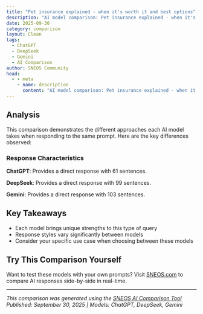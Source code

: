 ```yaml
---
title: "Pet insurance explained - when it's worth it and best options"
description: "AI model comparison: Pet insurance explained - when it's worth it and best options..."
date: 2025-09-30
category: comparison
layout: Clean
tags:
  - ChatGPT
  - DeepSeek
  - Gemini
  - AI Comparison
author: SNEOS Community
head:
  - - meta
    - name: description
      content: "AI model comparison: Pet insurance explained - when it's worth it and best options..."
---
```


<ChatComparison
  title="Pet insurance explained - when it's worth it and best options"
  prompt="Pet insurance explained - when it's worth it and best options"
  :responses='{"ChatGPT": "Certainly! Here\u2019s a clear explanation of pet insurance, when it\u2019s worth considering, and some of the best options available:\n\n### What is Pet Insurance?\nPet insurance is a type of health coverage for your pets, typically dogs and cats, which helps cover veterinary expenses such as accidents, illnesses, surgeries, and sometimes routine care. You pay a monthly or annual premium, and in return, the insurer reimburses you for eligible veterinary bills.\n\n---\n\n### When is Pet Insurance Worth It?\n\n1. **Financial Protection Against Unexpected Costs** \nVeterinary care can be expensive, especially for emergencies or chronic conditions. Pet insurance helps protect you from high, unexpected bills. If you want peace of mind, insurance is worth considering.\n\n2. **Pets with a Higher Risk of Health Issues** \nCertain breeds are prone to genetic illnesses or conditions. Insurance can help manage the cost of treating these issues.\n\n3. **If You Want to Avoid Making Cost-Based Decisions** \nWith insurance, you\u2019re less likely to delay or skip treatment due to cost concerns.\n\n4. **Young Pets** \nUsually cheaper to insure than older pets and helps cover conditions that arise later in life.\n\n5. **Expensive Veterinary Markets** \nIn places where vet costs are very high, insurance can be more cost-effective.\n\n---\n\n### Situations When It Might Not Be Worth It\n\n- Older pets with pre-existing conditions: these may not be covered or may have higher premiums.\n- Pets in overall excellent health where you\u2019re confident you can cover routine emergencies out-of-pocket.\n- If premiums over time exceed what you\u2019d likely pay in vet bills.\n\n---\n\n### What Does Pet Insurance Typically Cover?\n\n- Accidents (e.g., broken bones, ingestion of foreign objects)\n- Illnesses (e.g., infections, cancer, chronic diseases)\n- Surgeries and hospital stays\n- Diagnostic tests (blood tests, X-rays)\n- Some plans cover routine care like vaccinations, dental cleanings, and wellness visits (often as an add-on).\n\n---\n\n### Common Types of Coverage\n\n- **Accident-Only Plans:** Cover injuries but not illnesses.\n- **Comprehensive Plans:** Cover both illnesses and accidents.\n- **Wellness Plans:** Cover routine and preventive care.\n\n---\n\n### How to Choose the Best Pet Insurance\n\n- **Coverage:** Ensure it covers what you want (illness, accidents, routine care).\n- **Exclusions:** Check for pre-existing condition clauses or breed-specific exclusions.\n- **Reimbursement Level:** Percentage of costs covered (often 70%-90%).\n- **Annual Limits:** Max amount they will pay annually.\n- **Deductibles:** How much you pay out-of-pocket before reimbursement.\n- **Premium Cost:** Balance cost with coverage.\n- **Claim Process:** Ease and speed of claim reimbursement.\n\n---\n\n### Best Pet Insurance Providers (2024 Overview)\n\n1. **Healthy Paws** \n- Comprehensive coverage with no caps on payouts. \n- Covers accidents, illnesses, and hereditary conditions. \n- No coverage for routine wellness care.\n\n2. **Embrace** \n- Covers accidents, illnesses, and offers optional wellness plans. \n- Has diminishing deductibles (deductible goes down each year you don\u2019t claim). \n- Covers some alternative therapies.\n\n3. **Trupanion** \n- One of the few that pays vets directly (no out-of-pocket for claims). \n- Covers hereditary conditions and hospital stays. \n- Limited wellness coverage.\n\n4. **Nationwide** \n- Offers entire pet plans including wellness and specialty pets (birds, reptiles). \n- More expensive but comprehensive.\n\n5. **Pets Best** \n- Fast claim reimbursements. \n- Offers accident-only, illness-only, and comprehensive plans. \n- Optional wellness add-ons.\n\n---\n\n### Final Tips\n\n- Start insurance early, ideally when your pet is young and healthy.\n- Read all policy details carefully.\n- Keep veterinary records organized for easier claims.\n- Consider your financial situation and comfort with risk.\n\n---\n\nIf you want recommendations tailored to your pet\u2019s breed, age, or health, feel free to ask!", "DeepSeek": "Of course. Here is a comprehensive guide to pet insurance, breaking down when it\u0027s worth it and the best options available.\n\n---\n\n### **Pet Insurance Explained: A Simple Guide**\n\nAt its core, pet insurance is a lot like human health insurance, but with a key difference: it\u0027s primarily designed for unexpected accidents and illnesses, not routine care.\n\nYou pay a monthly or annual premium. If your pet gets sick or injured, you pay the vet bill upfront, then submit a claim to the insurance company for reimbursement of covered costs (after your deductible is met).\n\n#### **How It Generally Works:**\n\n1. **Choose a Plan:** You select a policy that fits your budget and your pet\u0027s needs.\n2. **Pay Your Premium:** The monthly or annual cost to keep the insurance active.\n3. **Meet Your Deductible:** The amount you must pay out-of-pocket for vet bills before the insurance starts reimbursing you. This can be per incident or, more commonly, annual.\n4. **Get Reimbursed:** After you meet your deductible, the insurance company pays you back a percentage of the covered costs (e.g., 70%, 80%, or 90%).\n\n---\n\n### **When Is Pet Insurance Worth It?**\n\nPet insurance is a form of financial risk management. It\u0027s not for everyone, but it can be a lifesaver in specific situations.\n\n#### **It\u0027s MOST Worth It If:**\n\n* **You Want to Avoid \u0022Economic Euthanasia\u0022:** This is the #1 reason people get insurance. If your pet needs a $10,000 surgery for a sudden illness, could you afford it? Insurance prevents you from having to make an impossible financial decision during a heartbreaking time.\n* **You Have a Young, Healthy Pet:** The best time to enroll is when your pet is young and has no pre-existing conditions. Premiums are lower, and more conditions will be covered.\n* **You Have a Breed Prone to Health Issues:** Certain breeds are predisposed to expensive conditions.\n * **Dogs:** French Bulldogs (breathing issues), German Shepherds (hip dysplasia), Golden Retrievers (cancer), Dachshunds (back problems).\n * **Cats:** Maine Coons (heart disease), Persians (respiratory issues), Siamese (dental disease).\n* **You Are Financially Risk-Averse:** If an unexpected vet bill of $3,000-$10,000 would cause significant financial stress or require you to go into debt, insurance provides peace of mind.\n* **You Want the Freedom to Choose the Best Care:** With insurance, you can say \u0022yes\u0022 to advanced treatments like MRI scans, specialist surgeries, or cancer treatments without being limited by cost.\n\n#### **It Might NOT Be Worth It If:**\n\n* **You Can Easily Cover a Large, Unexpected Vet Bill:** If you have a robust emergency fund ($5,000-$10,000\u002B specifically for your pet), you might decide to \u0022self-insure.\u0022\n* **Your Pet is Already Old or Has Chronic Conditions:** Premiums for senior pets are very high, and pre-existing conditions will be excluded.\n* **You Primarily Want Coverage for Routine Care:** Many plans offer wellness add-ons, but the value is often marginal. You\u0027re usually better off budgeting for routine care yourself.\n\n---\n\n### **Key Features to Compare When Choosing a Plan**\n\nNot all pet insurance is created equal. Pay close attention to these five factors:\n\n1. **Coverage Type:**\n * **Accident \u0026 Illness:** The most common and valuable type. Covers everything from broken bones and swallowed objects to cancer, infections, and hereditary conditions.\n * **Accident-Only:** A cheaper, limited option that only covers injuries. Not recommended for most owners.\n * **Wellness/Preventive Care Add-on:** An optional rider that covers routine care like vaccinations, flea/tick prevention, and annual check-ups. Do the math to see if the cost is worth it for you.\n\n2. **Annual Coverage Limit:** The maximum the insurer will pay in a policy year.\n * **Unlimited:** No cap (highly recommended).\n * **Capped:** e.g., $5,000, $10,000, $25,000 per year.\n\n3. **Deductible:** The amount you pay before reimbursement starts.\n * **Annual:** You meet it once per policy year (best option).\n * **Per-Condition:** You must meet a new deductible for each new illness or injury.\n\n4. **Reimbursement Level:** The percentage of the vet bill you get back after the deductible. Common options are 70%, 80%, or 90%. A higher percentage means a higher premium.\n\n5. **Exclusions \u0026 Waiting Periods:**\n * **Pre-existing Conditions:** Almost no plan covers these. This is why enrolling early is critical.\n * **Breed-Specific \u0026 Hereditary Conditions:** Check if these are covered and if there are any special limits.\n * **Waiting Periods:** The time between when you enroll and when coverage starts (e.g., 14 days for illness, 2-3 days for accidents). Some companies have longer waiting periods for cruciate ligament issues (6-12 months).\n\n---\n\n### **Best Pet Insurance Options in 2024**\n\nHere are some of the top-rated companies, known for their comprehensive coverage and customer service. **Always get a personalized quote, as prices vary widely by pet breed, age, and location.**\n\n#### **Top Tier (Comprehensive Coverage)**\n\n1. **Lemonade**\n * **Why it\u0027s great:** Often the most affordable option due to its tech-driven model. Offers customizable policies, fast claims via its app, and even bundling with other insurance types. Allows you to add a wellness package.\n * **Best for:** Tech-savvy pet owners looking for the best price and a seamless digital experience.\n\n2. **Healthy Paws**\n * **Why it\u0027s great:** Consistently high customer satisfaction. Simple, straightforward policy with **unlimited annual payouts** and no per-incident limits. Claims are processed quickly.\n * **Best for:** Owners who want unlimited, no-hassle coverage for major accidents and illnesses.\n\n3. **Embrace**\n * **Why it\u0027s great:** Offers robust accident \u0026 illness coverage and one of the best wellness rewards programs as an add-on. A unique feature is its diminishing deductible, which decreases by $50 each year you don\u0027t file a claim.\n * **Best for:** Owners who want flexible options and appreciate rewards for healthy pets.\n\n#### **Excellent Alternatives**\n\n4. **Spot**\n * **Why it\u0027s great:** Highly customizable plans with a range of annual limits and deductibles. Offers a \u0022Gold\u0022 plan that is very comprehensive. No upper age limit for enrollment.\n * **Best for:** Owners of older pets or those who want maximum flexibility in building their plan.\n\n5. **Trupanion**\n * **Why it\u0027s great:** Unique model with a **per-condition deductible** (instead of annual). Once you meet the deductible for a specific condition (e.g., diabetes), it\u0027s covered for the life of the pet. They also offer direct payment to vets in some cases.\n * **Best for:** Owners concerned about chronic, lifelong conditions who prefer the per-condition deductible structure.\n\n6. **Pumpkin**\n * **Why it\u0027s great:** Stands out by offering 90% reimbursement on all plans and including dental illness coverage in its base plan, which many others offer only as an add-on. Their preventative care pack is also very comprehensive.\n * **Best for:** Owners who want high reimbursement and strong dental coverage by default.\n\n### **Final Recommendation**\n\n**The best strategy is to enroll your pet in a high-quality Accident \u0026 Illness plan when they are young and healthy.**\n\nStart by getting quotes from **Lemonade**, **Healthy Paws**, and **Embrace**. Compare the cost for the level of coverage you want (aim for unlimited annual benefits and 80-90% reimbursement if your budget allows). This small monthly investment can save you from financial catastrophe and ensure your beloved pet gets the best possible care when they need it most.", "Gemini": "Okay, let\u0027s break down pet insurance, covering when it makes sense, what to consider, and some reputable options.\n\n**What is Pet Insurance?**\n\nPet insurance helps cover unexpected veterinary costs for your furry, scaly, or feathered friends. Just like human health insurance, you pay a premium, and in return, the insurance company reimburses you for eligible expenses.\n\n**How Pet Insurance Works:**\n\n1. **Choose a Plan:** Select a plan with the coverage levels, deductible, and reimbursement rate that suit your needs and budget.\n2. **Pay Premiums:** You pay monthly (or sometimes annual) premiums.\n3. **Veterinary Visit:** Your pet gets sick or injured, and you take them to the vet.\n4. **Pay Vet Bill:** You pay the vet bill upfront.\n5. **File a Claim:** You submit a claim to the insurance company (usually online or through an app) with the vet invoice.\n6. **Reimbursement:** The insurance company reimburses you a percentage of the covered costs, minus your deductible.\n\n**When is Pet Insurance Worth It?**\n\nPet insurance can be a good investment if:\n\n* **You\u0027re concerned about large, unexpected vet bills:** Major surgeries, cancer treatments, and chronic illnesses can be very expensive. Pet insurance helps you budget for these potential costs.\n* **You want peace of mind:** Knowing you have a safety net for your pet\u0027s health can reduce stress and anxiety.\n* **You have a breed prone to certain health problems:** Some breeds are predisposed to specific conditions (e.g., hip dysplasia in large dogs, heart conditions in certain cat breeds). Insurance can help cover the costs associated with these conditions.\n* **You get it when your pet is young and healthy:** Premiums are typically lower for younger pets, and you\u0027re less likely to have pre-existing conditions that are excluded from coverage.\n* **You wouldn\u0027t be able to afford a major vet bill out of pocket:** If a $5,000 surgery would put a significant strain on your finances, insurance might be a good idea.\n\n**When Might Pet Insurance NOT Be Worth It?**\n\n* **You have a substantial emergency fund specifically for pet care:** If you have a large savings account earmarked for pet-related expenses, you might not need insurance.\n* **Your pet is older and has many pre-existing conditions:** Pre-existing conditions are generally not covered, so the value of the insurance may be limited. However, some companies will cover curable pre-existing conditions after a waiting period with no recurring symptoms.\n* **The premiums are too high for your budget:** It\u0027s important to find a plan that you can afford.\n* **Your pet is a very low-risk animal:** For example, a healthy, indoor cat that rarely ventures outside might be less likely to require extensive veterinary care.\n\n**Key Factors to Consider When Choosing Pet Insurance:**\n\n* **Coverage:**\n\n * **Accidents and Illnesses:** The most comprehensive plans cover both accidents (e.g., broken bones, cuts) and illnesses (e.g., infections, cancer, allergies).\n * **Accident-Only:** These plans only cover accidents, not illnesses. They\u0027re typically cheaper but offer less protection.\n * **Wellness Plans (Add-ons):** Some companies offer add-on wellness plans that cover routine care, such as vaccinations, dental cleanings, and annual checkups. Weigh the cost against the potential savings, as these may not always be worth it.\n * **Hereditary and Congenital Conditions:** Check if the plan covers conditions that your pet is genetically predisposed to.\n * **Chronic Conditions:** Ensure the plan covers ongoing care for conditions like diabetes or arthritis.\n * **Alternative Therapies:** Some plans cover treatments like acupuncture, chiropractic care, and hydrotherapy.\n * **Behavioral Therapies:** Coverage for behavioral issues can be helpful for pets with anxiety or aggression.\n\n* **Deductible:** The amount you pay out-of-pocket before the insurance starts reimbursing you. Higher deductibles typically mean lower premiums. Consider your budget and how much you\u0027re comfortable paying upfront.\n* **Reimbursement Rate:** The percentage of covered costs that the insurance company will reimburse you (e.g., 70%, 80%, 90%). Higher reimbursement rates mean you\u0027ll get more money back, but premiums will be higher.\n* **Annual Limit:** The maximum amount the insurance company will pay out in a year. Some plans have unlimited annual limits, while others have caps. Consider the potential cost of major treatments when choosing a limit.\n* **Pre-existing Conditions:** Almost all pet insurance plans exclude pre-existing conditions (conditions that your pet had before the policy went into effect). Look for companies that may cover curable pre-existing conditions after a waiting period.\n* **Waiting Periods:** There\u0027s typically a waiting period (e.g., 14 days) before coverage begins. Some plans have longer waiting periods for specific conditions, like cruciate ligament injuries.\n* **Age Restrictions:** Some companies have age limits for enrollment.\n* **Exclusions:** Be aware of any exclusions in the policy, such as cosmetic procedures, breeding-related costs, or certain types of injuries.\n* **Direct Pay vs. Reimbursement:** Most plans require you to pay the vet bill upfront and then get reimbursed. A few companies offer direct pay options, where they pay the vet directly, but this is less common.\n* **Customer Reviews and Reputation:** Research the insurance company\u0027s customer service, claims processing, and overall reputation. Read reviews on sites like ConsumerAffairs, Trustpilot, and the Better Business Bureau.\n\n**Reputable Pet Insurance Options (as of October 2024 - always check for the most up-to-date information and reviews):**\n\n* **Embrace Pet Insurance:** Offers comprehensive coverage, including hereditary and congenital conditions, and has a diminishing deductible option. They also cover curable pre-existing conditions after a 12-month waiting period.\n* **Healthy Paws Pet Insurance:** Known for its simple and comprehensive coverage with no annual or lifetime limits. They have a good reputation for customer service.\n* **Figo Pet Insurance:** Offers comprehensive plans with customizable options and a user-friendly mobile app. They have a 100% reimbursement option.\n* **Pets Best Pet Insurance:** Offers a range of plans with different deductible and reimbursement options. They also offer a unique \u0022EssentialWellness\u0022 plan for routine care.\n* **Trupanion:** Offers a simple plan with 90% reimbursement and no annual limits. They also offer a vet direct pay option in some cases.\n* **ASPCA Pet Health Insurance:** Offers comprehensive coverage and discounts for multiple pets. They have customizable plans.\n* **Lemonade Pet:** Offers customizable plans and integrates with the Lemonade home and renters insurance platform.\n* **Spot Pet Insurance:** Customizable plans and a range of coverage options.\n\n**How to Choose the Best Plan for Your Pet:**\n\n1. **Consider Your Pet\u0027s Breed and Age:** Factor in any breed-specific health risks and your pet\u0027s age.\n2. **Determine Your Budget:** How much can you afford to spend on premiums each month?\n3. **Compare Quotes:** Get quotes from multiple insurance companies and compare their coverage, deductibles, reimbursement rates, and annual limits.\n4. **Read the Fine Print:** Carefully review the policy documents to understand the terms, conditions, exclusions, and waiting periods.\n5. **Talk to Your Veterinarian:** Ask your vet for their opinion on pet insurance and if they have any recommendations.\n\n**Tips for Saving Money on Pet Insurance:**\n\n* **Enroll Your Pet When They\u0027re Young:** Premiums are generally lower for younger pets.\n* **Choose a Higher Deductible:** This will lower your monthly premiums.\n* **Consider a Lower Reimbursement Rate:** This will also lower your premiums.\n* **Look for Discounts:** Some companies offer discounts for multiple pets, military personnel, or other affiliations.\n* **Compare Plans Annually:** Review your policy each year to ensure it still meets your needs and budget.\n\n**Important Note:** Pet insurance is not a substitute for responsible pet ownership. Regular veterinary care, proper nutrition, and a safe environment are essential for your pet\u0027s health and well-being. Pet insurance is a tool to help you manage unexpected veterinary costs, not to replace routine care.\n\nI strongly recommend getting quotes from several different pet insurance providers and carefully comparing their plans before making a decision. Read reviews and talk to other pet owners to get their perspectives. Good luck!\n"}' 
  published-date="22:46"
/>

## Analysis

This comparison demonstrates the different approaches each AI model takes when responding to the same prompt. Here are the key differences observed:

### Response Characteristics

**ChatGPT**: Provides a direct response with 61 sentences. 

**DeepSeek**: Provides a direct response with 99 sentences. 

**Gemini**: Provides a direct response with 103 sentences. 

## Key Takeaways

- Each model brings unique strengths to this type of query
- Response styles vary significantly between models
- Consider your specific use case when choosing between these models

## Try This Comparison Yourself

Want to test these models with your own prompts? Visit [SNEOS.com](https://sneos.com) to compare AI responses side-by-side in real-time.

---

*This comparison was generated using the [SNEOS AI Comparison Tool](https://sneos.com)*
*Published: September 30, 2025 | Models: ChatGPT, DeepSeek, Gemini*
